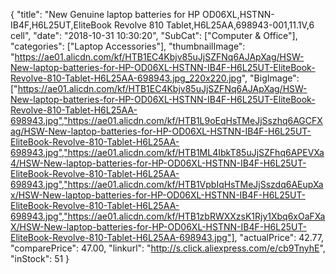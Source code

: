 {
	"title": "New Genuine laptop batteries for HP OD06XL,HSTNN-IB4F,H6L25UT,EliteBook Revolve 810 Tablet,H6L25AA,698943-001,11.1V,6 cell",
	"date": "2018-10-31 10:30:20",
	"SubCat": ["Computer & Office"],
	"categories": ["Laptop Accessories"],
	"thumbnailImage": "https://ae01.alicdn.com/kf/HTB1EC4Kbjv85uJjSZFNq6AJApXag/HSW-New-laptop-batteries-for-HP-OD06XL-HSTNN-IB4F-H6L25UT-EliteBook-Revolve-810-Tablet-H6L25AA-698943.jpg_220x220.jpg",
	"BigImage": ["https://ae01.alicdn.com/kf/HTB1EC4Kbjv85uJjSZFNq6AJApXag/HSW-New-laptop-batteries-for-HP-OD06XL-HSTNN-IB4F-H6L25UT-EliteBook-Revolve-810-Tablet-H6L25AA-698943.jpg","https://ae01.alicdn.com/kf/HTB1L9oEqHsTMeJjSszhq6AGCFXag/HSW-New-laptop-batteries-for-HP-OD06XL-HSTNN-IB4F-H6L25UT-EliteBook-Revolve-810-Tablet-H6L25AA-698943.jpg","https://ae01.alicdn.com/kf/HTB1ML4IbkT85uJjSZFhq6APEVXa4/HSW-New-laptop-batteries-for-HP-OD06XL-HSTNN-IB4F-H6L25UT-EliteBook-Revolve-810-Tablet-H6L25AA-698943.jpg","https://ae01.alicdn.com/kf/HTB1VpbIqHsTMeJjSszdq6AEupXax/HSW-New-laptop-batteries-for-HP-OD06XL-HSTNN-IB4F-H6L25UT-EliteBook-Revolve-810-Tablet-H6L25AA-698943.jpg","https://ae01.alicdn.com/kf/HTB1zbRWXXzsK1Rjy1Xbq6xOaFXaX/HSW-New-laptop-batteries-for-HP-OD06XL-HSTNN-IB4F-H6L25UT-EliteBook-Revolve-810-Tablet-H6L25AA-698943.jpg"],
	"actualPrice": 42.77,
	"comparePrice": 47.00,
	"linkurl": "http://s.click.aliexpress.com/e/cb9TnyhE",
	"inStock": 51
}
